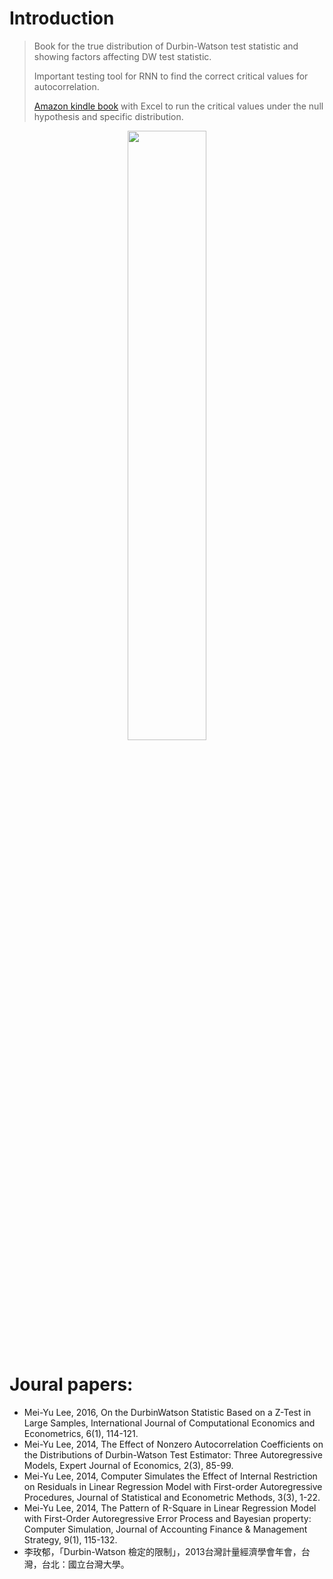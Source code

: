 # Introduction

> Book for the true distribution of Durbin-Watson test statistic and showing factors affecting DW test statistic. 
> 
> Important testing tool for RNN to find the correct critical values for autocorrelation.
>
> [Amazon kindle book](https://www.amazon.com/dp/B09QT7YF1S/?language=en_US&currency=USD) with Excel to run the critical values under the null hypothesis and specific distribution.

<div align=center><img src="https://github.com/meiyulee/solutions_on_DWtest_statistic/blob/main/cover.jpg?raw=true" width="50%"></div>

# Joural papers:

- Mei-Yu Lee, 2016, On the DurbinWatson Statistic Based on a Z-Test in Large Samples, International Journal of Computational Economics and Econometrics, 6(1), 114-121.
- Mei-Yu Lee, 2014, The Effect of Nonzero Autocorrelation Coefficients on the Distributions of Durbin-Watson Test Estimator: Three Autoregressive Models, Expert Journal of Economics, 2(3), 85-99.
- Mei-Yu Lee, 2014, Computer Simulates the Effect of Internal Restriction on Residuals in Linear Regression Model with First-order Autoregressive Procedures, Journal of Statistical and Econometric Methods, 3(3), 1-22.
- Mei-Yu Lee, 2014, The Pattern of R-Square in Linear Regression Model with First-Order Autoregressive Error Process and Bayesian property: Computer Simulation, Journal of Accounting Finance & Management Strategy, 9(1), 115-132.
- 李玫郁，「Durbin-Watson 檢定的限制」，2013台灣計量經濟學會年會，台灣，台北：國立台灣大學。
